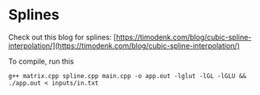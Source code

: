 # Splines
Check out this blog for splines: [https://timodenk.com/blog/cubic-spline-interpolation/](https://timodenk.com/blog/cubic-spline-interpolation/)

To compile, run this

```
g++ matrix.cpp spline.cpp main.cpp -o app.out -lglut -lGL -lGLU && ./app.out < inputs/in.txt
```